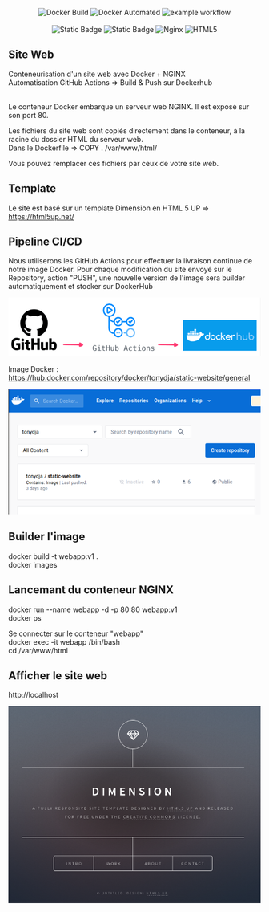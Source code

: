 <div align="center">

![Docker Build](https://img.shields.io/badge/docker-build-green)    ![Docker Automated](https://img.shields.io/docker/automated/jrottenberg/ffmpeg.svg)   ![example workflow](https://github.com/Tony-Dja/Docker-static-website/actions/workflows/github-ci.yml/badge.svg) <br /><br />
![Static Badge](https://img.shields.io/badge/GitHub_Actions-2088FF?style=for-the-badge&logo=github-actions&logoColor=white)     ![Static Badge](https://img.shields.io/badge/Docker-2CA5E0?style=for-the-badge&logo=docker&logoColor=white)     ![Nginx](https://img.shields.io/badge/nginx-%23009639.svg?style=for-the-badge&logo=nginx&logoColor=white)     ![HTML5](https://img.shields.io/badge/html5-%23E34F26.svg?style=for-the-badge&logo=html5&logoColor=white)

</div>

Site Web
----------------------

Conteneurisation d'un site web avec Docker + NGINX <br />
Automatisation GitHub Actions => Build & Push sur Dockerhub <br /><br />

Le conteneur Docker embarque un serveur web NGINX. Il est exposé sur son port 80.

Les fichiers du site web sont copiés directement dans le conteneur, à la racine du dossier HTML du serveur web.<br />
Dans le Dockerfile => COPY . /var/www/html/

Vous pouvez remplacer ces fichiers par ceux de votre site web.

Template
----------------------

Le site est basé sur un template Dimension en HTML 5 UP => https://html5up.net/

Pipeline CI/CD
----------------------

Nous utiliserons les GitHub Actions pour effectuer la livraison continue de notre image Docker.
Pour chaque modification du site envoyé sur le Repository, action "PUSH", une nouvelle version de l'image sera builder automatiquement et stocker sur DockerHub

![Screen](https://github.com/Tony-Dja/Docker-contenerized-website/blob/6844912bdbc3d61d07958bac0c192fb337e61800/screenshots/build.png)


Image Docker : <br />
https://hub.docker.com/repository/docker/tonydja/static-website/general


![Screen](https://github.com/Tony-Dja/Docker-contenerized-website/blob/6844912bdbc3d61d07958bac0c192fb337e61800/screenshots/image-docker.png)


Builder l'image
----------------------

docker build -t webapp:v1 .<br />
docker images


Lancemant du conteneur NGINX
----------------------

docker run --name webapp -d -p 80:80 webapp:v1<br />
docker ps

Se connecter sur le conteneur "webapp"<br />
docker exec -it webapp /bin/bash<br />
cd /var/www/html


Afficher le site web
----------------------

http://localhost


![Screen](https://github.com/Tony-Dja/Docker-contenerized-website/blob/6844912bdbc3d61d07958bac0c192fb337e61800/screenshots/website.png)
